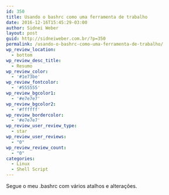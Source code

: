 ```yaml
---
id: 350
title: Usando o bashrc como uma ferramenta de trabalho
date: 2016-12-16T15:45:29-03:00
author: Sidnei Weber
layout: post
guid: http://sidneiweber.com.br/?p=350
permalink: /usando-o-bashrc-como-uma-ferramenta-de-trabalho/
wp_review_location:
  - bottom
wp_review_desc_title:
  - Resumo
wp_review_color:
  - '#1e73be'
wp_review_fontcolor:
  - '#555555'
wp_review_bgcolor1:
  - '#e7e7e7'
wp_review_bgcolor2:
  - '#ffffff'
wp_review_bordercolor:
  - '#e7e7e7'
wp_review_user_review_type:
  - star
wp_review_user_reviews:
  - "0"
wp_review_review_count:
  - "0"
categories:
  - Linux
  - Shell Script
---
```

Segue o meu .bashrc com vários atalhos e alterações.

<script src="https://gist.github.com/sidneiweber/c567bb3bf019d93b00e6.js"></script>